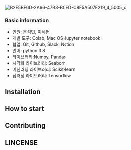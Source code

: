 
![B2E5BF6D-2A66-47B3-BCED-C8F5A507E219_4_5005_c](https://user-images.githubusercontent.com/86671456/167068824-f497b9ce-f68e-4168-a168-935076d296df.jpeg)


### Basic information

- 인원: 문석민, 이세현
- 개발 도구: Colab, Mac OS Jupyter notebook
- 협업: Git, Github, Slack, Notion
- 언어: python 3.8
- 라이브러리:Numpy, Pandas
- 시각화 라이브러리: Seaborn
- 머신러닝 라이브러리: Scikit-learn
- 딥러닝 라이브러리: Tensorflow

## Installation

## How to start

## Contributing


## LINCENSE
